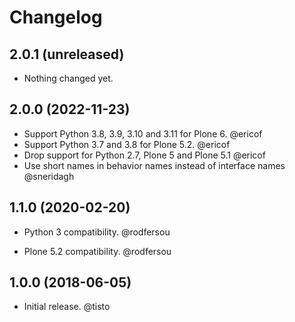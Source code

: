 # Changelog

## 2.0.1 (unreleased)

- Nothing changed yet.


## 2.0.0 (2022-11-23)

- Support Python 3.8, 3.9, 3.10 and 3.11 for Plone 6. @ericof
- Support Python 3.7 and 3.8 for Plone 5.2. @ericof
- Drop support for Python 2.7, Plone 5 and Plone 5.1 @ericof
- Use short names in behavior names instead of interface names @sneridagh


## 1.1.0 (2020-02-20)

- Python 3 compatibility. @rodfersou

- Plone 5.2 compatibility. @rodfersou


## 1.0.0 (2018-06-05)

- Initial release. @tisto

